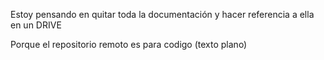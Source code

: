 Estoy pensando en quitar toda la documentación y hacer referencia a ella en un DRIVE

Porque el repositorio remoto es para codigo (texto plano)